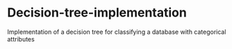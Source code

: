 # Decision-tree-implementation
Implementation of a decision tree for classifying a database with categorical attributes
